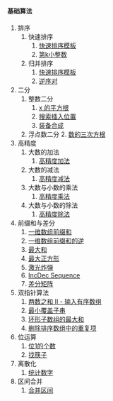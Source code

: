 #### 基础算法

1. 排序
   1. 快速排序
      1. [快速排序模板](https://www.luogu.com.cn/problem/P1177)
      2. [第k小整数](https://www.luogu.com.cn/problem/P1138)
   2. 归并排序
      1. [快速排序模板](https://www.luogu.com.cn/problem/P1177)
      2. [逆序对](https://www.luogu.com.cn/problem/P1908)
2. 二分
   1. 整数二分
      1. [x 的平方根](https://leetcode-cn.com/problems/sqrtx/)
      2. [搜索插入位置](https://leetcode-cn.com/problems/search-insert-position/)
      3. [装备合成](https://ac.nowcoder.com/acm/problem/200211)
   2. 浮点数二分
      2. [数的三次方根](https://www.acwing.com/problem/content/792/)
3. 高精度
   1. 大数的加法
      1. [高精度加法](https://www.acwing.com/problem/content/793/)
   2. 大数的减法
      1. [高精度减法](https://www.acwing.com/problem/content/794/)
   3. 大数与小数的乘法
      1. [高精度乘法](https://www.acwing.com/problem/content/795/)
   4. 大数与小数的除法
      1. [高精度除法](https://www.acwing.com/problem/content/796/)
4. 前缀和与差分
   1. [一维数组前缀和](https://www.luogu.com.cn/problem/U53525)
   2. [一维数组前缀和的逆](https://www.luogu.com.cn/problem/U69096)
   3. [最大和](https://www.luogu.com.cn/problem/AT2412)
   4. [最大正方形](https://www.luogu.com.cn/problem/P1387)
   5. [激光炸弹](https://www.luogu.com.cn/problem/P2280)
   6. [IncDec Sequence](https://www.luogu.com.cn/problem/P4552)
   7. [差分矩阵](https://www.acwing.com/problem/content/800/)
5. 双指针算法
   1. [两数之和 II - 输入有序数组](https://leetcode-cn.com/problems/two-sum-ii-input-array-is-sorted/)
   2. [最小覆盖子串](https://leetcode-cn.com/problems/minimum-window-substring/)
   3. [环形子数组的最大和](https://leetcode-cn.com/problems/maximum-sum-circular-subarray/)
   4. [删除排序数组中的重复项](https://leetcode-cn.com/problems/remove-duplicates-from-sorted-array/)
6. 位运算
   1. [位1的个数](https://leetcode-cn.com/problems/number-of-1-bits/)
   2. [找筷子](https://www.luogu.com.cn/problem/P1469)
7. 离散化
   1. [统计数字](https://www.luogu.com.cn/problem/P1097)
8. 区间合并
   1. [合并区间](https://leetcode-cn.com/problems/merge-intervals/)